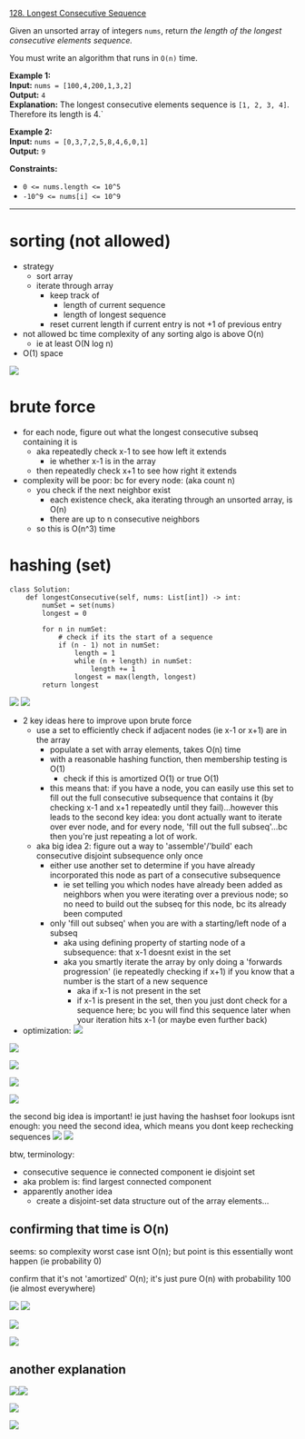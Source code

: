 [128. Longest Consecutive Sequence](https://leetcode.com/problems/longest-consecutive-sequence/)

Given an unsorted array of integers `nums`, return _the length of the longest consecutive elements sequence._

You must write an algorithm that runs in `O(n)` time.

**Example 1:**  
**Input:** `nums = [100,4,200,1,3,2]`  
**Output:** `4`  
**Explanation:** The longest consecutive elements sequence is `[1, 2, 3, 4]`. Therefore its length is 4.`  

**Example 2:**  
**Input:** `nums = [0,3,7,2,5,8,4,6,0,1]`  
**Output:** `9`  

**Constraints:**
- `0 <= nums.length <= 10^5`
- `-10^9 <= nums[i] <= 10^9`

---
# sorting (not allowed)
- strategy
	- sort array
	- iterate through array
		- keep track of
			- length of current sequence
			- length of longest sequence
		- reset current length if current entry is not +1 of previous entry
- not allowed bc time complexity of any sorting algo is above O(n)
	- ie at least O(N log n)
- O(1) space

![](../!assets/attachments/Pasted%20image%2020240225160511.png)


# brute force


- for each node, figure out what the longest consecutive subseq containing it is
	- aka repeatedly check x-1 to see how left it extends
		- ie whether x-1 is in the array
	- then repeatedly check x+1 to see how right it extends
- complexity will be poor: bc for every node: (aka count n)
	- you check if the next neighbor exist
		- each existence check, aka iterating through an unsorted array, is O(n)
		- there are up to n consecutive neighbors
	- so this is O(n^3) time


# hashing (set)
```
class Solution:
    def longestConsecutive(self, nums: List[int]) -> int:
        numSet = set(nums)
        longest = 0

        for n in numSet:
            # check if its the start of a sequence
            if (n - 1) not in numSet:
                length = 1
                while (n + length) in numSet:
                    length += 1
                longest = max(length, longest)
        return longest
```


![](../!assets/attachments/Pasted%20image%2020240225180333.png)
![](../!assets/attachments/Pasted%20image%2020240225180411.png)

- 2 key ideas here to improve upon brute force
	- use a set to efficiently check if adjacent nodes (ie x-1 or x+1) are in the array
		- populate a set with array elements, takes O(n) time
		- with a reasonable hashing function, then membership testing is O(1)
			- check if this is amortized O(1) or true O(1)
		- this means that: if you have a node, you can easily use this set to fill out the full consecutive subsequence that contains it (by checking x-1 and x+1 repeatedly until they fail)...however this leads to the second key idea: you dont actually want to iterate over ever node, and for every node, 'fill out the full subseq'...bc then you're just repeating a lot of work.
	- aka big idea 2: figure out a way to 'assemble'/'build' each consecutive disjoint subsequence only once
		- either use another set to determine if you have already incorporated this node as part of a consecutive subsequence
			- ie set telling you which nodes have already been added as neighbors when you were iterating over a previous node; so no need to build out the subseq for this node, bc its already been computed
		- only 'fill out subseq' when you are with a starting/left node of a subseq
			- aka using defining property of starting node of a subsequence: that x-1 doesnt exist in the set
			- aka you smartly iterate the array by only doing a 'forwards progression' (ie repeatedly checking if x+1) if you know that a number is the start of a new sequence
				- aka if x-1 is not present in the set
				- if x-1 is present in the set, then you just dont check for a sequence here; bc you will find this sequence later when your iteration hits x-1 (or maybe even further back)
- optimization:
![](../!assets/attachments/Pasted%20image%2020240225180342.png)


![](../!assets/attachments/Pasted%20image%2020240225180348.png)



![](../!assets/attachments/Pasted%20image%2020240225221845.png)



![](../!assets/attachments/Pasted%20image%2020240225225638.png)


![](../!assets/attachments/Pasted%20image%2020240225225722.png)






the second big idea is important!
ie just having the hashset foor lookups isnt enough: you need the second idea, which means you dont keep rechecking sequences
![](../!assets/attachments/Pasted%20image%2020240225175514.png)
![](../!assets/attachments/Pasted%20image%2020240225175558.png)



btw, terminology:

- consecutive sequence ie connected component ie disjoint set
- aka problem is: find largest connected component
- apparently another idea
	- create a disjoint-set data structure out of the array elements...





## confirming that time is O(n)

seems: so complexity worst case isnt O(n);
but point is this essentially wont happen (ie probability 0)

confirm that it's not 'amortized' O(n); it's just pure O(n) with probability 100 (ie almost everywhere)

![](../!assets/attachments/Pasted%20image%2020240225180800.png)
![](../!assets/attachments/Pasted%20image%2020240225180816.png)

![](../!assets/attachments/Pasted%20image%2020240225180855.png)

![](../!assets/attachments/Pasted%20image%2020240225180914.png)



## another explanation






![](../!assets/attachments/Pasted%20image%2020240225152900.png)![](../!assets/attachments/Pasted%20image%2020240225152929.png)

![](../!assets/attachments/Pasted%20image%2020240225152937.png)


![](../!assets/attachments/Pasted%20image%2020240225152944.png)


